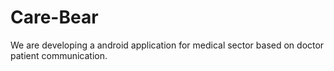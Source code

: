 # Care-Bear
We are developing a android application for medical sector based on doctor patient communication.


